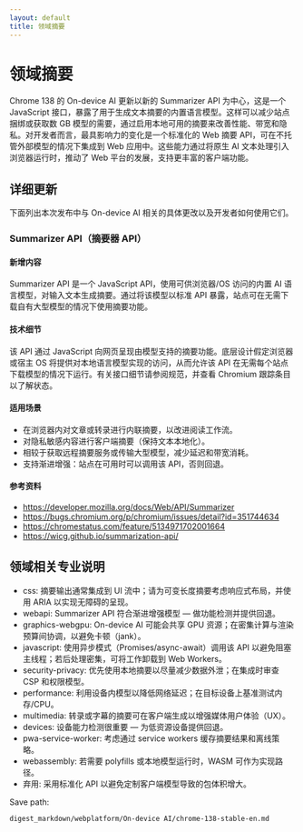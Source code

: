 ```yaml
---
layout: default
title: 领域摘要
---
```


# 领域摘要

Chrome 138 的 On-device AI 更新以新的 Summarizer API 为中心，这是一个 JavaScript 接口，暴露了用于生成文本摘要的内置语言模型。这样可以减少站点捆绑或获取数 GB 模型的需要，通过启用本地可用的摘要来改善性能、带宽和隐私。对开发者而言，最具影响力的变化是一个标准化的 Web 摘要 API，可在不托管外部模型的情况下集成到 Web 应用中。这些能力通过将原生 AI 文本处理引入浏览器运行时，推动了 Web 平台的发展，支持更丰富的客户端功能。

## 详细更新

下面列出本次发布中与 On-device AI 相关的具体更改以及开发者如何使用它们。

### Summarizer API（摘要器 API）

#### 新增内容
Summarizer API 是一个 JavaScript API，使用可供浏览器/OS 访问的内置 AI 语言模型，对输入文本生成摘要。通过将该模型以标准 API 暴露，站点可在无需下载自有大型模型的情况下使用摘要功能。

#### 技术细节
该 API 通过 JavaScript 向网页呈现由模型支持的摘要功能。底层设计假定浏览器或宿主 OS 将提供对本地语言模型实现的访问，从而允许该 API 在无需每个站点下载模型的情况下运行。有关接口细节请参阅规范，并查看 Chromium 跟踪条目以了解状态。

#### 适用场景
- 在浏览器内对文章或转录进行内联摘要，以改进阅读工作流。
- 对隐私敏感内容进行客户端摘要（保持文本本地化）。
- 相较于获取远程摘要服务或传输大型模型，减少延迟和带宽消耗。
- 支持渐进增强：站点在可用时可以调用该 API，否则回退。

#### 参考资料
- https://developer.mozilla.org/docs/Web/API/Summarizer
- https://bugs.chromium.org/p/chromium/issues/detail?id=351744634
- https://chromestatus.com/feature/5134971702001664
- https://wicg.github.io/summarization-api/

## 领域相关专业说明

- css: 摘要输出通常集成到 UI 流中；请为可变长度摘要考虑响应式布局，并使用 ARIA 以实现无障碍的呈现。
- webapi: Summarizer API 符合渐进增强模型 — 做功能检测并提供回退。
- graphics-webgpu: On-device AI 可能会共享 GPU 资源；在密集计算与渲染预算间协调，以避免卡顿（jank）。
- javascript: 使用异步模式（Promises/async-await）调用该 API 以避免阻塞主线程；若后处理密集，可将工作卸载到 Web Workers。
- security-privacy: 优先使用本地摘要以尽量减少数据外泄；在集成时审查 CSP 和权限模型。
- performance: 利用设备内模型以降低网络延迟；在目标设备上基准测试内存/CPU。
- multimedia: 转录或字幕的摘要可在客户端生成以增强媒体用户体验（UX）。
- devices: 设备能力检测很重要 — 为低资源设备提供回退。
- pwa-service-worker: 考虑通过 service workers 缓存摘要结果和离线策略。
- webassembly: 若需要 polyfills 或本地模型运行时，WASM 可作为实现路径。
- 弃用: 采用标准化 API 以避免定制客户端模型导致的包体积增大。

Save path:
```text
digest_markdown/webplatform/On-device AI/chrome-138-stable-en.md
